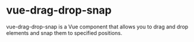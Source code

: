 # vue-drag-drop-snap

vue-drag-drop-snap is a Vue component that allows you to drag and drop elements and snap them to specified positions.
